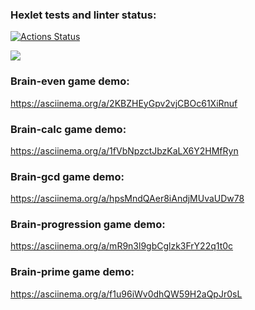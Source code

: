 ### Hexlet tests and linter status:

[![Actions Status](https://github.com/ToxicNN/frontend-project-44/workflows/hexlet-check/badge.svg)](https://github.com/ToxicNN/frontend-project-44/actions)

<a href="https://codeclimate.com/github/ToxicNN/frontend-project-44/maintainability"><img src="https://api.codeclimate.com/v1/badges/0ae900498ba84d470d1a/maintainability" /></a>

### Brain-even game demo:

https://asciinema.org/a/2KBZHEyGpv2vjCBOc61XiRnuf

### Brain-calc game demo:

https://asciinema.org/a/1fVbNpzctJbzKaLX6Y2HMfRyn

### Brain-gcd game demo:

https://asciinema.org/a/hpsMndQAer8iAndjMUvaUDw78

### Brain-progression game demo:

https://asciinema.org/a/mR9n3l9gbCglzk3FrY22q1t0c

### Brain-prime game demo:

https://asciinema.org/a/f1u96iWv0dhQW59H2aQpJr0sL
